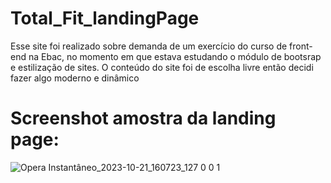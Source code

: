 # Total_Fit_landingPage

Esse site foi realizado sobre demanda de um exercício do curso de front-end na Ebac, no momento em que estava estudando o módulo de bootsrap e estilização de sites. O conteúdo do site foi de escolha livre então decidi fazer algo moderno e dinâmico


<h1>Screenshot amostra da landing page: </h1>

![Opera Instantâneo_2023-10-21_160723_127 0 0 1](https://github.com/Alef-Carvalhoo/Total_Fit_landingPage/assets/127264723/ed2b4eb7-5e1d-4679-afce-d5693a69f5e6)
